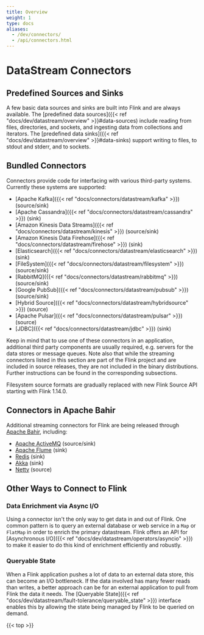 ```yaml
---
title: Overview
weight: 1
type: docs
aliases:
  - /dev/connectors/
  - /api/connectors.html
---
```

<!--
Licensed to the Apache Software Foundation (ASF) under one
or more contributor license agreements.  See the NOTICE file
distributed with this work for additional information
regarding copyright ownership.  The ASF licenses this file
to you under the Apache License, Version 2.0 (the
"License"); you may not use this file except in compliance
with the License.  You may obtain a copy of the License at

  http://www.apache.org/licenses/LICENSE-2.0

Unless required by applicable law or agreed to in writing,
software distributed under the License is distributed on an
"AS IS" BASIS, WITHOUT WARRANTIES OR CONDITIONS OF ANY
KIND, either express or implied.  See the License for the
specific language governing permissions and limitations
under the License.
-->

# DataStream Connectors

## Predefined Sources and Sinks

A few basic data sources and sinks are built into Flink and are always available.
The [predefined data sources]({{< ref "docs/dev/datastream/overview" >}}#data-sources) include reading from files, directories, and sockets, and
ingesting data from collections and iterators.
The [predefined data sinks]({{< ref "docs/dev/datastream/overview" >}}#data-sinks) support writing to files, to stdout and stderr, and to sockets.

## Bundled Connectors

Connectors provide code for interfacing with various third-party systems. Currently these systems are supported:

 * [Apache Kafka]({{< ref "docs/connectors/datastream/kafka" >}}) (source/sink)
 * [Apache Cassandra]({{< ref "docs/connectors/datastream/cassandra" >}}) (sink)
 * [Amazon Kinesis Data Streams]({{< ref "docs/connectors/datastream/kinesis" >}}) (source/sink)
 * [Amazon Kinesis Data Firehose]({{< ref "docs/connectors/datastream/firehose" >}}) (sink)
 * [Elasticsearch]({{< ref "docs/connectors/datastream/elasticsearch" >}}) (sink)
 * [FileSystem]({{< ref "docs/connectors/datastream/filesystem" >}}) (source/sink)
 * [RabbitMQ]({{< ref "docs/connectors/datastream/rabbitmq" >}}) (source/sink)
 * [Google PubSub]({{< ref "docs/connectors/datastream/pubsub" >}}) (source/sink)
 * [Hybrid Source]({{< ref "docs/connectors/datastream/hybridsource" >}}) (source)
 * [Apache Pulsar]({{< ref "docs/connectors/datastream/pulsar" >}}) (source)
 * [JDBC]({{< ref "docs/connectors/datastream/jdbc" >}}) (sink)

Keep in mind that to use one of these connectors in an application, additional third party
components are usually required, e.g. servers for the data stores or message queues.
Note also that while the streaming connectors listed in this section are part of the
Flink project and are included in source releases, they are not included in the binary distributions. 
Further instructions can be found in the corresponding subsections.

Filesystem source formats are gradually replaced with new Flink Source API starting with Flink 1.14.0.

## Connectors in Apache Bahir

Additional streaming connectors for Flink are being released through [Apache Bahir](https://bahir.apache.org/), including:

 * [Apache ActiveMQ](https://bahir.apache.org/docs/flink/current/flink-streaming-activemq/) (source/sink)
 * [Apache Flume](https://bahir.apache.org/docs/flink/current/flink-streaming-flume/) (sink)
 * [Redis](https://bahir.apache.org/docs/flink/current/flink-streaming-redis/) (sink)
 * [Akka](https://bahir.apache.org/docs/flink/current/flink-streaming-akka/) (sink)
 * [Netty](https://bahir.apache.org/docs/flink/current/flink-streaming-netty/) (source)

## Other Ways to Connect to Flink

### Data Enrichment via Async I/O

Using a connector isn't the only way to get data in and out of Flink.
One common pattern is to query an external database or web service in a `Map` or `FlatMap`
in order to enrich the primary datastream.
Flink offers an API for [Asynchronous I/O]({{< ref "docs/dev/datastream/operators/asyncio" >}})
to make it easier to do this kind of enrichment efficiently and robustly.

### Queryable State

When a Flink application pushes a lot of data to an external data store, this
can become an I/O bottleneck.
If the data involved has many fewer reads than writes, a better approach can be
for an external application to pull from Flink the data it needs.
The [Queryable State]({{< ref "docs/dev/datastream/fault-tolerance/queryable_state" >}}) interface
enables this by allowing the state being managed by Flink to be queried on demand.

{{< top >}}

